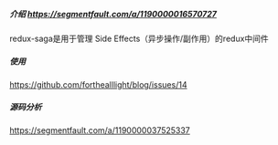 ##### 介绍  https://segmentfault.com/a/1190000016570727
redux-saga是用于管理 Side Effects（异步操作/副作用）的redux中间件
##### 使用
https://github.com/forthealllight/blog/issues/14

##### 源码分析
https://segmentfault.com/a/1190000037525337